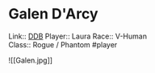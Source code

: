 # Galen D'Arcy

Link:: [DDB](https://www.dndbeyond.com/characters/29029235)
Player:: Laura
Race:: V-Human  
Class:: Rogue / Phantom
#player

![[Galen.jpg]]